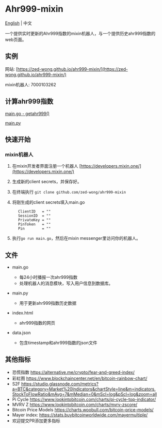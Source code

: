 # Ahr999-mixin
[English](README-en.md) | 中文

一个提供实时更新的Ahr999指数的mixin机器人，与一个提供历史ahr999指数的web页面。

## 实例
 网站: [https://zed-wong.github.io/ahr999-mixin/](https://zed-wong.github.io/ahr999-mixin/)
 
 mixin机器人: 7000103262
 

## 计算ahr999指数

[main.go - getahr999()](https://github.com/zed-wong/ahr999-mixin/blob/main/main.go#L349)

[main.py](https://github.com/zed-wong/ahr999-mixin/blob/main/main.py#L40)

## 快速开始

### mixin机器人
  1. 在mixin开发者界面注册一个机器人 [https://developers.mixin.one/](https://developers.mixin.one/)
 
  2. 生成新的client secrets，并保存好。

  3. 在终端执行 `git clone github.com/zed-wong/ahr999-mixin`
  
  4. 将刚生成的client secrets填入main.go 
  ```
        ClientID   = ""        
        SessionID  = ""
        PrivateKey = ""
        PinToken   = ""
        Pin        = ""
  ```
  5. 执行`go run main.go`，然后在mixin messenger里访问你的机器人。


## 文件

 - main.go 
   - 每24小时播报一次ahr999指数
   - 处理机器人的消息模块，写入用户信息到数据库。

 - main.py 
   - 用于更新ahr999指数历史数据

 - index.html
   - ahr999指数的网页

 - data.json 
   - 包含timestamp和ahr999指数的json文件

## 其他指标

- 恐慌指数 https://alternative.me/crypto/fear-and-greed-index/
- 彩虹图 https://www.blockchaincenter.net/en/bitcoin-rainbow-chart/
- S2F https://studio.glassnode.com/metrics?a=BTC&category=Market%20Indicators&chartStyle=line&m=indicators.StockToFlowRatio&mAvg=7&mMedian=0&mScl=log&pScl=log&zoom=all
- Pi Cycle https://www.lookintobitcoin.com/charts/pi-cycle-top-indicator/
- MVRV Z https://www.lookintobitcoin.com/charts/mvrv-zscore/
- Bitcoin Price Models https://charts.woobull.com/bitcoin-price-models/
- Mayer index: https://stats.buybitcoinworldwide.com/mayermultiple/
- 欢迎提交PR添加更多指标
